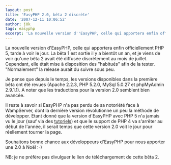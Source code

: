 ```yaml
---
layout: post
title: 'EasyPHP 2.0, bêta 2 discrète'
date: '2007-12-11 10:06:52'
author: j0k
tags: easyphp
excerpt: 'La nouvelle version d''EasyPHP, celle qui apportera enfin officiellement PHP 5, tarde à voir le jour.   La bêta 1 est sortie il y a bientôt un an, et je viens de voir qu''une bêta 2 avait été diffusée discrètement au mois de juillet. Cependant, elle était mise à disposition des "habitués" afin de la tester. "Normalement" la release aurait du suivre      ...'
---
```


La nouvelle version d'EasyPHP, celle qui apportera enfin officiellement PHP 5, tarde à voir le jour.   La bêta 1 est sortie il y a bientôt un an, et je viens de voir qu'une bêta 2 avait été diffusée discrètement au mois de juillet. Cependant, elle était mise à disposition des "habitués" afin de la tester. "Normalement" la release aurait du suivre sous peu.

Je pense que depuis le temps, les versions disponibles dans la première bêta ont été revues (Apache 2.2.3, PHP 5.2.0, MySql 5.0.27 et phpMyAdmin 2.9.1.1). A noter que les traductions pour la version 2.0 semblent bien avancée.

Il reste à savoir si EasyPHP n'a pas perdu de sa notoriété face à WampServer, dont la dernière version révolutionne un peu la méthode de développer. Etant donné que la version d'EasyPHP avec PHP 5 n'a jamais vu le jour (sauf via des [tutoriels](http://www.j0k3r.net/articles-mettre-a-jour-easyphp-v2-7.html)) et que le support de PHP 4 va s'arrêter au début de l'année, il serait temps que cette version 2.0 voit le jour pour réellement tourner la page.

Souhaitons bonne chance aux développeurs d'EasyPHP pour nous apporter une 2.0 à Noël :-)

NB: je ne préfère pas divulguer le lien de téléchargement de cette bêta 2.
